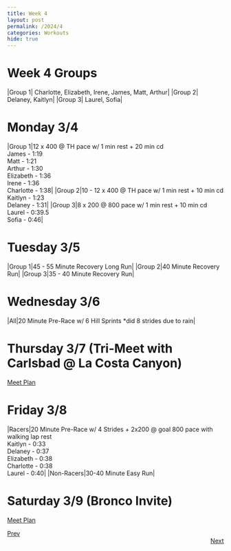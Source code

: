 ```yaml
---
title: Week 4
layout: post
permalink: /2024/4
categories: Workouts
hide: true
---
```



# Week 4 Groups

|Group 1| Charlotte, Elizabeth, Irene, James, Matt, Arthur|
|Group 2| Delaney, Kaitlyn|
|Group 3| Laurel, Sofia|

# Monday 3/4 

|Group 1|12 x 400 @ TH pace w/ 1 min rest + 20 min cd <br> James - 1:19 <br> Matt - 1:21 <br> Arthur - 1:30 <br> Elizabeth - 1:36 <br> Irene - 1:36 <br> Charlotte - 1:38|
|Group 2|10 - 12 x 400 @ TH pace w/ 1 min rest + 10 min cd <br> Kaitlyn - 1:23 <br> Delaney - 1:31|
|Group 3|8 x 200 @ 800 pace w/ 1 min rest + 10 min cd <br> Laurel - 0:39.5 <br> Sofia - 0:46|

# Tuesday 3/5

|Group 1|45 - 55 Minute Recovery Long Run|
|Group 2|40 Minute Recovery Run|
|Group 3|35 - 40 Minute Recovery Run|

# Wednesday 3/6

|All|20 Minute Pre-Race w/ 6 Hill Sprints *did 8 strides due to rain|

# Thursday 3/7 (Tri-Meet with Carlsbad @ La Costa Canyon)

[Meet Plan]({{site.baseurl}}/2024/CB_LCC)

# Friday 3/8

|Racers|20 Minute Pre-Race w/ 4 Strides + 2x200 @ goal 800 pace with walking lap rest <br> Kaitlyn - 0:33 <br> Delaney - 0:37 <br> Elizabeth - 0:38 <br> Charlotte - 0:38 <br> Laurel - 0:40|
|Non-Racers|30-40 Minute Easy Run|

# Saturday 3/9 (Bronco Invite)

[Meet Plan]({{site.baseurl}}/2024/BI)

<div style="text-align: left"> <a href="{{site.baseurl}}/2024/3">Prev</a></div> 
<div style="text-align: right"> <a href="{{site.baseurl}}/2024/5">Next</a></div>